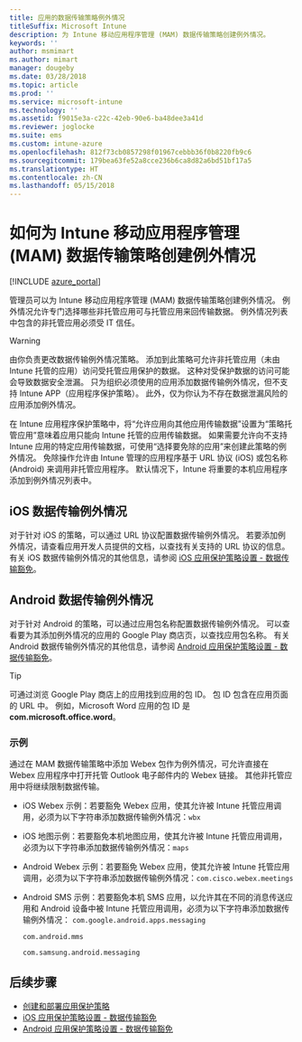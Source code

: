 ```yaml
---
title: 应用的数据传输策略例外情况
titleSuffix: Microsoft Intune
description: 为 Intune 移动应用程序管理 (MAM) 数据传输策略创建例外情况。
keywords: ''
author: msmimart
ms.author: mimart
manager: dougeby
ms.date: 03/28/2018
ms.topic: article
ms.prod: ''
ms.service: microsoft-intune
ms.technology: ''
ms.assetid: f9015e3a-c22c-42eb-90e6-ba48dee3a41d
ms.reviewer: joglocke
ms.suite: ems
ms.custom: intune-azure
ms.openlocfilehash: 812f73cb0857298f01967cebbb36f0b8220fb9c6
ms.sourcegitcommit: 179bea63fe52a8cce236b6ca8d82a6bd51bf17a5
ms.translationtype: HT
ms.contentlocale: zh-CN
ms.lasthandoff: 05/15/2018
---
```

# <a name="how-to-create-exceptions-to-the-intune-mobile-application-management-mam-data-transfer-policy"></a>如何为 Intune 移动应用程序管理 (MAM) 数据传输策略创建例外情况

[!INCLUDE [azure_portal](./includes/azure_portal.md)]

管理员可以为 Intune 移动应用程序管理 (MAM) 数据传输策略创建例外情况。 例外情况允许专门选择哪些非托管应用可与托管应用来回传输数据。 例外情况列表中包含的非托管应用必须受 IT 信任。 

>[!WARNING] 
> 由你负责更改数据传输例外情况策略。 添加到此策略可允许非托管应用（未由 Intune 托管的应用）访问受托管应用保护的数据。 这种对受保护数据的访问可能会导致数据安全泄漏。 只为组织必须使用的应用添加数据传输例外情况，但不支持 Intune APP（应用程序保护策略）。 此外，仅为你认为不存在数据泄漏风险的应用添加例外情况。

在 Intune 应用程序保护策略中，将“允许应用向其他应用传输数据”设置为“策略托管应用”意味着应用只能向 Intune 托管的应用传输数据。 如果需要允许向不支持 Intune 应用的特定应用传输数据，可使用“选择要免除的应用”来创建此策略的例外情况。 免除操作允许由 Intune 管理的应用程序基于 URL 协议 (iOS) 或包名称 (Android) 来调用非托管应用程序。 默认情况下，Intune 将重要的本机应用程序添加到例外情况列表中。 

## <a name="ios-data-transfer-exceptions"></a>iOS 数据传输例外情况
对于针对 iOS 的策略，可以通过 URL 协议配置数据传输例外情况。 若要添加例外情况，请查看应用开发人员提供的文档，以查找有关支持的 URL 协议的信息。 有关 iOS 数据传输例外情况的其他信息，请参阅 [iOS 应用保护策略设置 - 数据传输豁免](app-protection-policy-settings-ios.md#data-transfer-exemptions)。

## <a name="android-data-transfer-exceptions"></a>Android 数据传输例外情况
对于针对 Android 的策略，可以通过应用包名称配置数据传输例外情况。 可以查看要为其添加例外情况的应用的 Google Play 商店页，以查找应用包名称。 有关 Android 数据传输例外情况的其他信息，请参阅 [Android 应用保护策略设置 - 数据传输豁免](app-protection-policy-settings-android.md#data-transfer-exemptions)。


>[!TIP]
> 可通过浏览 Google Play 商店上的应用找到应用的包 ID。 包 ID 包含在应用页面的 URL 中。 例如，Microsoft Word 应用的包 ID 是 **com.microsoft.office.word**。

### <a name="example"></a>示例
通过在 MAM 数据传输策略中添加 Webex 包作为例外情况，可允许直接在 Webex 应用程序中打开托管 Outlook 电子邮件内的 Webex 链接。 其他非托管应用中将继续限制数据传输。

- iOS Webex 示例：若要豁免 Webex 应用，使其允许被 Intune 托管应用调用，必须为以下字符串添加数据传输例外情况：<code>wbx</code>
    
 - iOS 地图示例：若要豁免本机地图应用，使其允许被 Intune 托管应用调用，必须为以下字符串添加数据传输例外情况：<code>maps</code>

- Android Webex 示例：若要豁免 Webex 应用，使其允许被 Intune 托管应用调用，必须为以下字符串添加数据传输例外情况：<code>com.cisco.webex.meetings</code>
    
- Android SMS 示例：若要豁免本机 SMS 应用，以允许其在不同的消息传送应用和 Android 设备中被 Intune 托管应用调用，必须为以下字符串添加数据传输例外情况： 
    <code>com.google.android.apps.messaging</code>
    
    <code>com.android.mms</code>
    
    <code>com.samsung.android.messaging</code>

## <a name="next-steps"></a>后续步骤

- [创建和部署应用保护策略](app-protection-policies.md)
- [iOS 应用保护策略设置 - 数据传输豁免](app-protection-policy-settings-ios.md#data-transfer-exemptions)
- [Android 应用保护策略设置 - 数据传输豁免](app-protection-policy-settings-android.md#data-transfer-exemptions)
